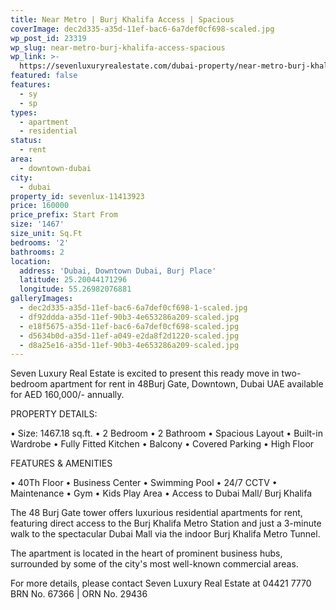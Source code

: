```yaml
---
title: Near Metro | Burj Khalifa Access | Spacious
coverImage: dec2d335-a35d-11ef-bac6-6a7def0cf698-scaled.jpg
wp_post_id: 23319
wp_slug: near-metro-burj-khalifa-access-spacious
wp_link: >-
  https://sevenluxuryrealestate.com/dubai-property/near-metro-burj-khalifa-access-spacious/
featured: false
features:
  - sy
  - sp
types:
  - apartment
  - residential
status:
  - rent
area:
  - downtown-dubai
city:
  - dubai
property_id: sevenlux-11413923
price: 160000
price_prefix: Start From
size: '1467'
size_unit: Sq.Ft
bedrooms: '2'
bathrooms: 2
location:
  address: 'Dubai, Downtown Dubai, Burj Place'
  latitude: 25.20044171296
  longitude: 55.26982076881
galleryImages:
  - dec2d335-a35d-11ef-bac6-6a7def0cf698-1-scaled.jpg
  - df92ddda-a35d-11ef-90b3-4e653286a209-scaled.jpg
  - e18f5675-a35d-11ef-bac6-6a7def0cf698-scaled.jpg
  - d5634b0d-a35d-11ef-a049-e2da8f2d1220-scaled.jpg
  - d8a25e16-a35d-11ef-90b3-4e653286a209-scaled.jpg
---
```


Seven Luxury Real Estate is excited to present this ready move in two-bedroom apartment for rent in 48Burj Gate, Downtown, Dubai UAE available for AED 160,000/- annually.

PROPERTY DETAILS:

• Size: 1467.18 sq.ft. • 2 Bedroom • 2 Bathroom • Spacious Layout • Built-in Wardrobe • Fully Fitted Kitchen • Balcony • Covered Parking • High Floor

FEATURES & AMENITIES

• 40Th Floor • Business Center • Swimming Pool • 24/7 CCTV • Maintenance • Gym • Kids Play Area • Access to Dubai Mall/ Burj Khalifa

The 48 Burj Gate tower offers luxurious residential apartments for rent, featuring direct access to the Burj Khalifa Metro Station and just a 3-minute walk to the spectacular Dubai Mall via the indoor Burj Khalifa Metro Tunnel.

The apartment is located in the heart of prominent business hubs, surrounded by some of the city's most well-known commercial areas.

For more details, please contact Seven Luxury Real Estate at 04421 7770 BRN No. 67366 | ORN No. 29436
